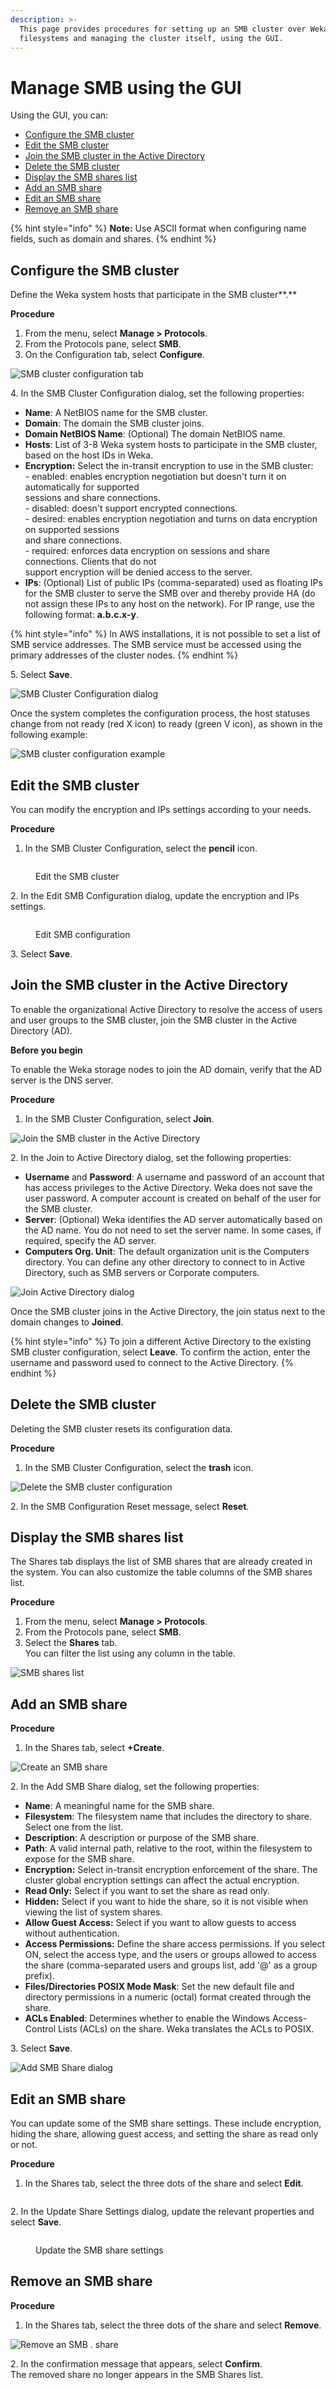 ```yaml
---
description: >-
  This page provides procedures for setting up an SMB cluster over Weka
  filesystems and managing the cluster itself, using the GUI.
---
```


# Manage SMB using the GUI

Using the GUI, you can:

* [Configure the SMB cluster](smb-management-using-the-gui.md#configure-the-smb-cluster)
* [Edit the SMB cluster](smb-management-using-the-gui.md#edit-the-smb-cluster)
* [Join the SMB cluster in the Active Directory](smb-management-using-the-gui.md#join-the-smb-cluster-in-the-active-directory)
* [Delete the SMB cluster](smb-management-using-the-gui.md#delete-the-smb-cluster)
* [Display the SMB shares list](smb-management-using-the-gui.md#display-the-smb-shares-list)
* [Add an SMB share](smb-management-using-the-gui.md#add-an-smb-share)
* [Edit an SMB share](smb-management-using-the-gui.md#undefined)
* [Remove an SMB share](smb-management-using-the-gui.md#remove-an-smb-share)

{% hint style="info" %}
**Note:** Use ASCII format when configuring name fields, such as domain and shares.
{% endhint %}

## **Configure the SMB cluster** <a href="#configure-the-smb-cluster" id="configure-the-smb-cluster"></a>

Define the Weka system hosts that participate in the SMB cluster**.**

**Procedure**

1. From the menu, select **Manage > Protocols**.
2. From the Protocols pane, select **SMB**.
3. On the Configuration tab, select **Configure**.

![SMB cluster configuration tab](../../.gitbook/assets/wmng\_smb\_configure\_button.png)

4\. In the SMB Cluster Configuration dialog, set the following properties:

* **Name**: A NetBIOS name for the SMB cluster.
* **Domain**: The domain the SMB cluster joins.
* **Domain NetBIOS Name**: (Optional) The domain NetBIOS name.
* **Hosts**: List of 3-8 Weka system hosts to participate in the SMB cluster, based on the host IDs in Weka.
* **Encryption:** Select the in-transit encryption to use in the SMB cluster:\
  \- enabled: enables encryption negotiation but doesn't turn it on automatically for supported\
  &#x20;  sessions and share connections.\
  \- disabled: doesn't support encrypted connections.\
  \- desired: enables encryption negotiation and turns on data encryption on supported sessions\
  &#x20;  and share connections.\
  \- required: enforces data encryption on sessions and share connections. Clients that do not\
  &#x20;  support encryption will be denied access to the server.
* **IPs**: (Optional) List of public IPs (comma-separated) used as floating IPs for the SMB cluster to serve the SMB over and thereby provide HA (do not assign these IPs to any host on the network). For IP range, use the following format: **a.b.c.x-y**.

{% hint style="info" %}
In AWS installations, it is not possible to set a list of SMB service addresses. The SMB service must be accessed using the primary addresses of the cluster nodes.
{% endhint %}

5\. Select **Save**.

![SMB Cluster Configuration dialog](../../.gitbook/assets/wmng\_smb\_configure\_dialog.gif)

Once the system completes the configuration process, the host statuses change from not ready (red X icon) to ready (green V icon), as shown in the following example:

![SMB cluster configuration example](../../.gitbook/assets/wmng\_smb\_configure\_result.png)

## Edit the SMB cluster <a href="#edit-the-smb-cluster" id="edit-the-smb-cluster"></a>

You can modify the encryption and IPs settings according to your needs.

**Procedure**

1. In the SMB Cluster Configuration, select the **pencil** icon.

<figure><img src="../../.gitbook/assets/wmng_smb_cluster_edit.png" alt=""><figcaption><p>Edit the SMB cluster</p></figcaption></figure>

2\. In the Edit SMB Configuration dialog, update the encryption and IPs settings.

<figure><img src="../../.gitbook/assets/wmng_edit_smb_configuration.png" alt=""><figcaption><p>Edit SMB configuration</p></figcaption></figure>

3\. Select **Save**.

## Join the SMB cluster in the Active Directory <a href="#join-the-smb-cluster-in-the-active-directory" id="join-the-smb-cluster-in-the-active-directory"></a>

To enable the organizational Active Directory to resolve the access of users and user groups to the SMB cluster, join the SMB cluster in the Active Directory (AD).

**Before you begin**

To enable the Weka storage nodes to join the AD domain, verify that the AD server is the DNS server.&#x20;

**Procedure**

1. In the SMB Cluster Configuration, select **Join**.

![Join the SMB cluster in the Active Directory](../../.gitbook/assets/wmng\_smb\_join\_ad\_button.png)



2\. In the Join to Active Directory dialog, set the following properties:

* **Username** and **Password**: A username and password of an account that has access privileges to the Active Directory. Weka does not save the user password. A computer account is created on behalf of the user for the SMB cluster.
* **Server**: (Optional) Weka identifies the AD server automatically based on the AD name. You do not need to set the server name. In some cases, if required, specify the AD server.
* **Computers Org. Unit**: The default organization unit is the Computers directory. You can define any other directory to connect to in Active Directory, such as SMB servers or Corporate computers.

![Join Active Directory dialog](../../.gitbook/assets/wmng\_smb\_join\_ad\_dialog.png)

Once the SMB cluster joins in the Active Directory, the join status next to the domain changes to **Joined**.

{% hint style="info" %}
To join a different Active Directory to the existing SMB cluster configuration, select **Leave**. To confirm the action, enter the username and password used to connect to the Active Directory.
{% endhint %}

## Delete the SMB cluster <a href="#delete-the-smb-cluster" id="delete-the-smb-cluster"></a>

Deleting the SMB cluster resets its configuration data.

**Procedure**

1. In the SMB Cluster Configuration, select the **trash** icon.

![Delete the SMB cluster configuration](../../.gitbook/assets/wmng\_smb\_cluster\_remove.png)

2\. In the SMB Configuration Reset message, select **Reset**.

## **Display the SMB shares list** <a href="#display-the-smb-shares-list" id="display-the-smb-shares-list"></a>

The Shares tab displays the list of SMB shares that are already created in the system. You can also customize the table columns of the SMB shares list.

**Procedure**

1. From the menu, select **Manage > Protocols**.
2. From the Protocols pane, select **SMB**.
3. Select the **Shares** tab.\
   You can filter the list using any column in the table.

![SMB shares list](../../.gitbook/assets/wmng\_smb\_list\_shares.png)

## Add an SMB share <a href="#add-an-smb-share" id="add-an-smb-share"></a>

**Procedure**

1. In the Shares tab, select **+Create**.

![Create an SMB share](../../.gitbook/assets/wmng\_smb\_share\_create\_button.png)

2\. In the Add SMB Share dialog, set the following properties:

* **Name**: A meaningful name for the SMB share.&#x20;
* **Filesystem**: The filesystem name that includes the directory to share. Select one from the list.
* **Description**: A description or purpose of the SMB share.&#x20;
* **Path**: A valid internal path, relative to the root, within the filesystem to expose for the SMB share.
* **Encryption:** Select in-transit encryption enforcement of the share. The cluster global encryption settings can affect the actual encryption.
* **Read Only:** Select if you want to set the share as read only.
* **Hidden:** Select if you want to hide the share, so it is not visible when viewing the list of system shares.
* **Allow Guest Access:** Select if you want to allow guests to access without authentication.
* **Access Permissions:** Define the share access permissions. If you select ON, select the access type, and the users or groups allowed to access the share (comma-separated users and groups list, add '@' as a group prefix).
* **Files/Directories POSIX Mode Mask**: Set the new default file and directory permissions in a numeric (octal) format created through the share.
* **ACLs Enabled**: Determines whether to enable the Windows Access-Control Lists (ACLs) on the share. Weka translates the ACLs to POSIX.

3\. Select **Save**.

![Add SMB Share dialog](../../.gitbook/assets/wmng\_smb\_share\_add\_dialog.png)

## Edit an SMB share <a href="#edit-an-smb-share" id="edit-an-smb-share"></a>

You can update some of the SMB share settings. These include encryption, hiding the share, allowing guest access, and setting the share as read only or not.

**Procedure**

1. In the Shares tab, select the three dots of the share and select **Edit**.

<figure><img src="../../.gitbook/assets/wmng_edit_smb_share_button.png" alt=""><figcaption></figcaption></figure>

2\. In the Update Share Settings dialog, update the relevant properties and select **Save**.

<figure><img src="../../.gitbook/assets/wmng_update_share_settings.png" alt=""><figcaption><p>Update the SMB share settings</p></figcaption></figure>

## Remove an SMB share <a href="#remove-an-smb-share" id="remove-an-smb-share"></a>

**Procedure**

1. In the Shares tab, select the three dots of the share and select **Remove**.

![Remove an SMB . share](../../.gitbook/assets/wmng\_smb\_share\_remove.png)

2\. In the confirmation message that appears, select **Confirm**.\
&#x20;   The removed share no longer appears in the SMB Shares list.
